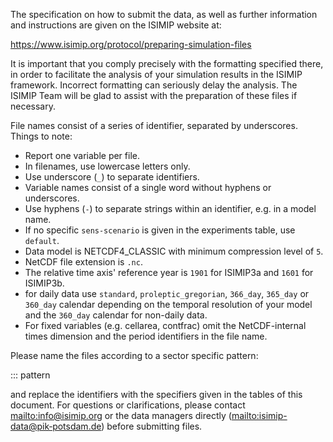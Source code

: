 The specification on how to submit the data, as well as further information and instructions are given on the ISIMIP website at:

<https://www.isimip.org/protocol/preparing-simulation-files>

It is important that you comply precisely with the formatting specified there, in order to facilitate the analysis of your simulation results in the ISIMIP framework. Incorrect formatting can
seriously delay the analysis. The ISIMIP Team will be glad to assist with the preparation of these files if necessary.

File names consist of a series of identifier, separated by underscores. Things to note:

* Report one variable per file.
* In filenames, use lowercase letters only.
* Use underscore (`_`) to separate identifiers.
* Variable names consist of a single word without hyphens or underscores.
* Use hyphens (`-`) to separate strings within an identifier, e.g. in a model name.
* If no specific `sens-scenario` is given in the experiments table, use `default`.
* Data model is NETCDF4_CLASSIC with minimum compression level of `5`.
* NetCDF file extension is `.nc`.
* The relative time axis' reference year is `1901` for ISIMIP3a and `1601` for ISIMIP3b.
* for daily data use `standard`, `proleptic_gregorian`, `366_day`, `365_day` or `360_day` calendar depending on the temporal resolution of your model and the `360_day` calendar for non-daily data.
* For fixed variables (e.g. cellarea, contfrac) omit the NetCDF-internal times dimension and the period identifiers in the file name.

Please name the files according to a sector specific pattern:

::: pattern

and replace the identifiers with the specifiers given in the tables of this document. For questions or clarifications, please contact <mailto:info@isimip.org> or the data managers directly (<mailto:isimip-data@pik‐potsdam.de>) before submitting files.
